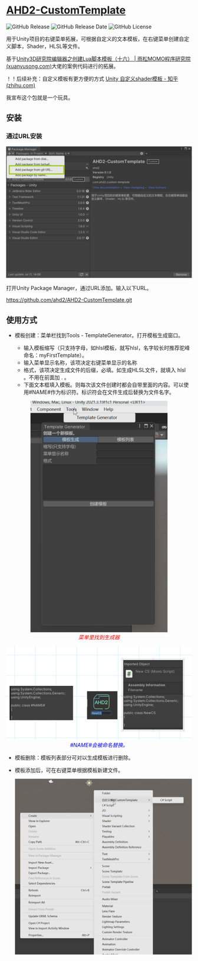 # **[AHD2-CustomTemplate](https://github.com/ahd2/AHD2-CustomTemplate)**

<img alt="GitHub Release" src="https://img.shields.io/github/v/release/ahd2/AHD2-CustomTemplate?style=for-the-badge"> <img alt="GitHub Release Date" src="https://img.shields.io/github/release-date/ahd2/AHD2-CustomTemplate?style=for-the-badge"> <img alt="GitHub License" src="https://img.shields.io/github/license/ahd2/AHD2-CustomTemplate?style=for-the-badge">

用于Unity项目的右键菜单拓展，可根据自定义的文本模板，在右键菜单创建自定义脚本，Shader，HLSL等文件。

基于[Unity3D研究院编辑器之创建Lua脚本模板（十六） | 雨松MOMO程序研究院 (xuanyusong.com)](https://www.xuanyusong.com/archives/3732)大佬的案例代码进行的拓展。

！！后续补充：自定义模板有更方便的方式 [Unity 自定义shader模板 - 知乎 (zhihu.com)](https://zhuanlan.zhihu.com/p/693947160)

我宣布这个包就是一个玩具。

## 安装

### 通过URL安装

<img src="https://github.com/ahd2/AHD2-DocsRepo/blob/main/AHD2_CustomTemplate/1.png?raw=true" alt="1" style="zoom:50%;" />

打开Unity Package Manager，通过URL添加。输入以下URL。

https://github.com/ahd2/AHD2-CustomTemplate.git

## 使用方式

* 模板创建：菜单栏找到Tools - TemplateGenerator。打开模板生成窗口。

  * 输入模板缩写（只支持字母，如hlsl模板，就写hlsl，名字较长时推荐驼峰命名：myFirstTemplate）。
  * 输入菜单显示名称，该项决定右键菜单显示的名称
  * 格式，该项决定生成文件的后缀，必填。如生成HLSL文件，就填入 hlsl 。不用在前面加  .    。
  * 下面文本框填入模板。则每次该文件创建时都会自带里面的内容。可以使用#NAME#作为标识符。标识符会在文件生成后替换为文件名字。

<p align="center">   <img src="https://github.com/ahd2/AHD2-DocsRepo/blob/main/AHD2_CustomTemplate/2.png?raw=true" style="zoom:80%;"/>   <br>   <em style="color: red;">菜单里找到生成器</em> </p>

<p align="center">   <img src="https://github.com/ahd2/AHD2-DocsRepo/blob/main/AHD2_CustomTemplate/3.png?raw=true" style="zoom:80%;"/>   <br>   <em style="color: blue;">#NAME#会被命名替换。</em> </p>

* 模板删除：模板列表部分可对以生成模板进行删除。

* 模板添加后，可在右键菜单根据模板新建文件。

  <img src="https://github.com/ahd2/AHD2-DocsRepo/blob/main/AHD2_CustomTemplate/4.png?raw=true" style="zoom:50%;" />
